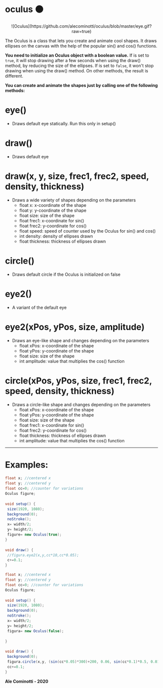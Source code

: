 # oculus :black_circle:

<div align="center"> ![Oculus](https://github.com/alecominotti/oculus/blob/master/eye.gif?raw=true) </div>

The Oculus is a class that lets you create and animate cool shapes. 
It draws ellipses on the canvas with the help of the popular sin() and cos() functions.

**You need to initialize an Oculus object with a boolean value.** If is set to ```true```, it will stop drawing after a few seconds when using the draw() method, by reducing the size of the ellipses. If is set to ```false```, it won't stop drawing when using the draw() method. On other methods, the result is different.


**You can create and animate the shapes just by calling one of the following methods:**

# eye()
* Draws default eye statically. Run this only in setup()

# draw()
* Draws default eye

# draw(x, y, size, frec1, frec2, speed, density, thickness)
* Draws a wide variety of shapes depending on the parameters
  - float x: x-coordinate of the shape
  - float y: y-coordinate of the shape
  - float size: size of the shape
  - float frec1: x-coordinate for sin()
  - float frec2: y-coordinate for cos()
  - float speed: speed of counter used by the Oculus for sin() and cos()
  - int density: density of ellipses drawn
  - float thickness: thickness of ellipses drawn

# circle()
* Draws default circle if the Oculus is initialized on false

# eye2()
* A variant of the default eye

# eye2(xPos, yPos, size, amplitude)
* Draws an eye-like shape and changes depending on the parameters
  - float xPos: x-coordinate of the shape
  - float yPos: y-coordinate of the shape
  - float size: size of the shape
  - int amplitude: value that multiplies the cos() function


# circle(xPos, yPos, size, frec1, frec2, speed, density, thickness)
* Draws a circle-like shape and changes depending on the parameters
  - float xPos: x-coordinate of the shape
  - float yPos: y-coordinate of the shape
  - float size: size of the shape
  - float frec1: x-coordinate for sin()
  - float frec2: y-coordinate for cos()
  - float thickness: thickness of ellipses drawn
  - int amplitude: value that multiplies the cos() function

------------------------------------------------------------------------------

 # Examples:

 ```java
float x; //centered x
float y; //centered y
float cc=0; //counter for variations
Oculus figure;

 void setup() {
  size(1920, 1080);
  background(0);
  noStroke();
  x= width/2;
  y= height/2;
  figure= new Oculus(true);
}

void draw() {
  //figura.eye2(x,y,cc*10,cc*0.05);
  c+=0.1;
}
```

 ```java
float x; //centered x
float y; //centered y
float cc=0; //counter for variations
Oculus figure;

void setup() {
  size(1920, 1080);
  background(0);
  noStroke();
  x= width/2;
  y= height/2;
  figura= new Oculus(false);

}

void draw() {
  background(0); 
  figura.circle(x,y, (sin(cc*0.05)*300)+200, 0.06, sin(cc*0.1)*0.5, 0.01, 0.1);
  cc+=0.1;
}
```


**Ale Cominotti - 2020**